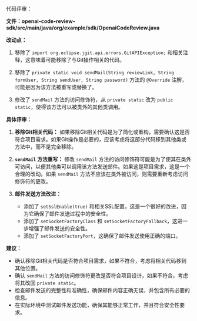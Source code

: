代码评审：

**文件：openai-code-review-sdk/src/main/java/org/example/sdk/OpenaiCodeReview.java**

**改动点：**

1. 移除了 `import org.eclipse.jgit.api.errors.GitAPIException;` 和相关注释，这意味着可能移除了与Git操作相关的代码。

2. 移除了 `private static void sendMail(String reviewLink, String formUser, String sendUser, String password)` 方法的 `@Override` 注解，可能是因为该方法被重写或替换了。

3. 修改了 `sendMail` 方法的访问修饰符，从 `private static` 改为 `public static`，使得该方法可以被类外的其他类调用。

**具体评审：**

1. **移除Git相关代码：** 如果移除Git相关代码是为了简化或重构，需要确认这是否符合项目需求。如果Git操作是必要的，应该考虑将这部分代码移到其他类或方法中，而不是完全移除。

2. **`sendMail` 方法重写：** 修改 `sendMail` 方法的访问修饰符可能是为了使其在类外可访问，以便其他类可以调用该方法发送邮件。如果这是项目需求，这是一个合理的改动。如果 `sendMail` 方法不应该在类外被访问，则需要重新考虑访问修饰符的更改。

3. **邮件发送方法改进：**
   - 添加了 `setSslEnable(true)` 和相关SSL配置，这是一个很好的改进，因为它确保了邮件发送过程中的安全性。
   - 添加了 `setSocketFactoryClass` 和 `setSocketFactoryFallback`，这进一步增强了邮件发送的安全性。
   - 添加了 `setSocketFactoryPort`，这确保了邮件发送使用正确的端口。

**建议：**

- 确认移除Git相关代码是否符合项目需求，如果不符合，考虑将相关代码移到其他位置。
- 确认 `sendMail` 方法的访问修饰符更改是否符合项目设计，如果不符合，考虑将其改回 `private static`。
- 检查邮件发送的完整性和准确性，确保邮件内容正确无误，并包含所有必要的信息。
- 在实际环境中测试邮件发送功能，确保其能够正常工作，并且符合安全性要求。